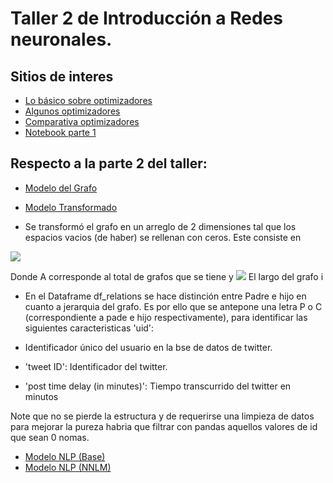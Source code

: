 # Taller 2 de Introducción a Redes neuronales.



## Sitios de interes

- [Lo básico sobre optimizadores](https://medium.com/datadriveninvestor/overview-of-different-optimizers-for-neural-networks-e0ed119440c3)
- [Algunos optimizadores](https://medium.com/@sdoshi579/optimizers-for-training-neural-network-59450d71caf6)
- [Comparativa optimizadores](https://heartbeat.fritz.ai/an-empirical-comparison-of-optimizers-for-machine-learning-models-b86f29957050)
- [Notebook parte 1](https://colab.research.google.com/drive/1OiFikxiTOVNsf67OYnEhbfww4IcO79MY?usp=sharing)

## Respecto a la parte 2 del taller:

- [Modelo del Grafo](https://colab.research.google.com/drive/1MMBkT47tnMajMU2YflPXk16_x6mX-Tzk?usp=sharing)
- [Modelo Transformado](https://www.kaggle.com/ericzepeda/taller-2)



- Se transformó el grafo en un arreglo de 2 dimensiones tal que los espacios vacios (de haber) se rellenan con ceros. Este consiste en 

<img src="https://render.githubusercontent.com/render/math?math=(A\cdot \sum_{i=1}^{i=n} B_{i},6)">

Donde A corresponde al total de grafos que se tiene y <img src="https://render.githubusercontent.com/render/math?math=B_{i}"> El largo del grafo i
 
- En el Dataframe df_relations se hace distinción entre Padre e hijo en cuanto a jerarquia del grafo. Es por ello que se antepone una letra P o C (correspondiente a pade e hijo respectivamente), para identificar las siguientes caracteristicas 'uid': 

- Identificador único del usuario en la bse de datos de twitter.
- 'tweet ID': Identificador del twitter.
- 'post time delay (in minutes)': Tiempo transcurrido del twitter en minutos

Note que no se pierde la estructura y de requerirse una limpieza de datos para mejorar la pureza habria que filtrar con pandas aquellos valores de id que sean 0 nomas.

- [Modelo NLP (Base)](https://colab.research.google.com/drive/1xKDPHg7ek-WPPgZfkMXvP3Y_gcH3FKI_?usp=sharing)
- [Modelo NLP (NNLM)](https://colab.research.google.com/drive/1ynhsfazGUgSVk2lbTsGg6qqkPBMy8cxM?usp=sharing)
